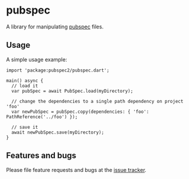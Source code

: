 # pubspec

A library for manipulating [pubspec](https://www.dartlang.org/tools/pub/pubspec.html) files.

## Usage

A simple usage example:

    import 'package:pubspec2/pubspec.dart';

    main() async {
      // load it
      var pubSpec = await PubSpec.load(myDirectory);

      // change the dependencies to a single path dependency on project 'foo'
      var newPubSpec = pubSpec.copy(dependencies: { 'foo': PathReference('../foo') });

      // save it
      await newPubSpec.save(myDirectory);
    }


## Features and bugs

Please file feature requests and bugs at the [issue tracker][tracker].

[tracker]: https://github.com/j4qfrost/pubspec/issues
